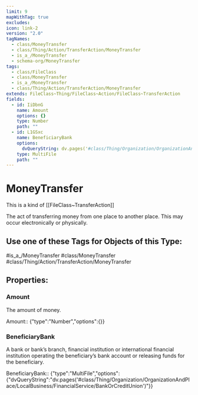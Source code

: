 ```yaml
---
limit: 9
mapWithTag: true
excludes: 
icon: link-2
version: "2.0"
tagNames:
  - class/MoneyTransfer
  - class/Thing/Action/TransferAction/MoneyTransfer
  - is_a_/MoneyTransfer
  - schema-org/MoneyTransfer
tags:
  - class/FileClass
  - class/MoneyTransfer
  - is_a_/MoneyTransfer
  - class/Thing/Action/TransferAction/MoneyTransfer
extends: FileClass~Thing/FileClass~Action/FileClass~TransferAction
fields:
  - id: IiDbnG
    name: Amount
    options: {}
    type: Number
    path: ""
  - id: L1GSxc
    name: BeneficiaryBank
    options:
      dvQueryString: dv.pages('#class/Thing/Organization/OrganizationAndPlace/LocalBusiness/FinancialService/BankOrCreditUnion')
    type: MultiFile
    path: ""
---
```


# MoneyTransfer
This is a kind of [[FileClass~TransferAction]]

The act of transferring money from one place to another place. This may occur electronically or physically.


## Use one of these Tags for Objects of this Type:

#is_a_/MoneyTransfer
#class/MoneyTransfer
#class/Thing/Action/TransferAction/MoneyTransfer

## Properties:

### Amount
The amount of money.

Amount:: {"type":"Number","options":{}}

### BeneficiaryBank
A bank or bank’s branch, financial institution or international financial institution operating the beneficiary’s bank account or releasing funds for the beneficiary.

BeneficiaryBank:: {"type":"MultiFile","options":{"dvQueryString":"dv.pages('#class/Thing/Organization/OrganizationAndPlace/LocalBusiness/FinancialService/BankOrCreditUnion')"}}


